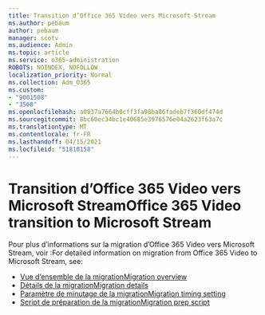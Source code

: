 ```yaml
---
title: Transition d’Office 365 Video vers Microsoft Stream
ms.author: pebaum
author: pebaum
manager: scotv
ms.audience: Admin
ms.topic: article
ms.service: o365-administration
ROBOTS: NOINDEX, NOFOLLOW
localization_priority: Normal
ms.collection: Adm_O365
ms.custom:
- "9001508"
- "3568"
ms.openlocfilehash: a0937a7664b0cff3fa98ba86fadeb7f360df474d
ms.sourcegitcommit: 8bc60ec34bc1e40685e3976576e04a2623f63a7c
ms.translationtype: MT
ms.contentlocale: fr-FR
ms.lasthandoff: 04/15/2021
ms.locfileid: "51810158"
---
```

# <a name="office-365-video-transition-to-microsoft-stream"></a><span data-ttu-id="f9b90-102">Transition d’Office 365 Video vers Microsoft Stream</span><span class="sxs-lookup"><span data-stu-id="f9b90-102">Office 365 Video transition to Microsoft Stream</span></span>

<span data-ttu-id="f9b90-103">Pour plus d’informations sur la migration d’Office 365 Video vers Microsoft Stream, voir :</span><span class="sxs-lookup"><span data-stu-id="f9b90-103">For detailed information on migration from Office 365 Video to Microsoft Stream, see:</span></span>

- [<span data-ttu-id="f9b90-104">Vue d’ensemble de la migration</span><span class="sxs-lookup"><span data-stu-id="f9b90-104">Migration overview</span></span>](https://docs.microsoft.com/stream/migrate-from-office-365)
- [<span data-ttu-id="f9b90-105">Détails de la migration</span><span class="sxs-lookup"><span data-stu-id="f9b90-105">Migration details</span></span>](https://docs.microsoft.com/stream/migration-experience)
- [<span data-ttu-id="f9b90-106">Paramètre de minutage de la migration</span><span class="sxs-lookup"><span data-stu-id="f9b90-106">Migration timing setting</span></span>](https://docs.microsoft.com/stream/migration-o365video-timing-setting)
- [<span data-ttu-id="f9b90-107">Script de préparation de la migration</span><span class="sxs-lookup"><span data-stu-id="f9b90-107">Migration prep script</span></span>](https://docs.microsoft.com/stream/migration-o365video-prep)
